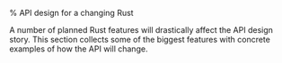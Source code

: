 % API design for a changing Rust

A number of planned Rust features will drastically affect the API design
story. This section collects some of the biggest features with concrete examples
of how the API will change.
